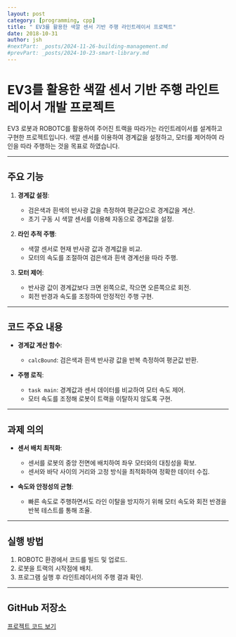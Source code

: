 ```yaml
---
layout: post
category: [programming, cpp]
title: " EV3를 활용한 색깔 센서 기반 주행 라인트레이서 프로젝트"
date: 2018-10-31
author: jsh
#nextPart: _posts/2024-11-26-building-management.md
#prevPart: _posts/2024-10-23-smart-library.md
---
```


# EV3를 활용한 색깔 센서 기반 주행 라인트레이서 개발 프로젝트

EV3 로봇과 ROBOTC를 활용하여 주어진 트랙을 따라가는 라인트레이서를 설계하고 구현한 프로젝트입니다. 색깔 센서를 이용하여 경계값을 설정하고, 모터를 제어하여 라인을 따라 주행하는 것을 목표로 하였습니다.

---

## 주요 기능

1. **경계값 설정**:
   - 검은색과 흰색의 반사광 값을 측정하여 평균값으로 경계값을 계산.
   - 초기 구동 시 색깔 센서를 이용해 자동으로 경계값을 설정.

2. **라인 추적 주행**:
   - 색깔 센서로 현재 반사광 값과 경계값을 비교.
   - 모터의 속도를 조절하여 검은색과 흰색 경계선을 따라 주행.

3. **모터 제어**:
   - 반사광 값이 경계값보다 크면 왼쪽으로, 작으면 오른쪽으로 회전.
   - 회전 반경과 속도를 조정하여 안정적인 주행 구현.

---

## 코드 주요 내용

- **경계값 계산 함수**:
  - `calcBound`: 검은색과 흰색 반사광 값을 반복 측정하여 평균값 반환.
  
- **주행 로직**:
  - `task main`: 경계값과 센서 데이터를 비교하여 모터 속도 제어.
  - 모터 속도를 조정해 로봇이 트랙을 이탈하지 않도록 구현.

---

## 과제 의의

- **센서 배치 최적화**:
  - 센서를 로봇의 중앙 전면에 배치하여 좌우 모터와의 대칭성을 확보.
  - 센서와 바닥 사이의 거리와 고정 방식을 최적화하여 정확한 데이터 수집.

- **속도와 안정성의 균형**:
  - 빠른 속도로 주행하면서도 라인 이탈을 방지하기 위해 모터 속도와 회전 반경을 반복 테스트를 통해 조율.

---

## 실행 방법

1. ROBOTC 환경에서 코드를 빌드 및 업로드.
2. 로봇을 트랙의 시작점에 배치.
3. 프로그램 실행 후 라인트레이서의 주행 결과 확인.

---

## GitHub 저장소

[프로젝트 코드 보기](https://github.com/radon99/radon99.github.io/tree/main/projects/LineTracer)



